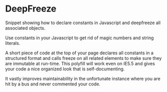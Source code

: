 # DeepFreeze
Snippet showing how to declare constants in Javascript and deepfreeze all associated objects.

Use constants in your Javascript to get rid of magic numbers and string literals.

A short piece of code at the top of your page declares all constants in a
structured format and calls freeze on all related elements to make sure
they are immutable at run-time. This polyfill will work even on IE5.5 and
gives your code a nice organized look that is self-documenting.

It vastly improves maintainability in the unfortunate instance where you
are hit by a bus and never commented your code. 

